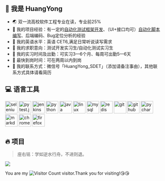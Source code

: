 ## :chocolate_bar: 我是 HuangYong
- :earth_asia: 双一流高校软件工程专业在读，专业前25%
- :apple: 我的项目经验：有一定的[自动化测试框架开发](https://github.com/huangyong2002/Hy-UiTest-Framework)、（UI+接口均可）[自动化脚本编写](https://github.com/huangyong2002/litemall-web-autotest)、后端编码、Bug定位分析的经验
- :watermelon: 我的英语水平：英语 CET6,满足日常听说读写需求
- :cookie: 我的求职意向：测试开发实习生/自动化测试实习生
- :honey_pot: 我的实习时间及出勤：可实习3—6个月、每周可出勤5—6天
- :strawberry: 最快到岗时间：可在两周以内到岗
- :tangerine: 我的联系方式：微信号「HuangYong_SDET」（添加请备注事由），其他联系方式具体请看简历

## :computer: 语言工具
<div style="flex">
<img src="https://cdn.jsdelivr.net/gh/devicons/devicon/icons/selenium/selenium-original.svg" width="40" height="40" alt="selenium"/>
<img src="https://cdn.jsdelivr.net/gh/devicons/devicon/icons/pytest/pytest-original.svg" width="40" height="40" alt="pytest.js"/>
<img src="https://cdn.jsdelivr.net/gh/devicons/devicon/icons/jenkins/jenkins-original.svg"  width="40" height="40" alt="jenkins"/>
<img src="https://cdn.jsdelivr.net/gh/devicons/devicon/icons/python/python-original.svg" width="40" height="40" alt="python"/>
<img src="https://cdn.jsdelivr.net/gh/devicons/devicon/icons/java/java-original.svg" width="40" height="40" alt="java"/>
<img src="https://cdn.jsdelivr.net/gh/devicons/devicon/icons/linux/linux-original.svg" width="40" height="40" alt="linux"/>
<img src="https://cdn.jsdelivr.net/gh/devicons/devicon/icons/mysql/mysql-original.svg" width="40" height="40" alt="mysql"/>
<img src="https://cdn.jsdelivr.net/gh/devicons/devicon/icons/redis/redis-original.svg" width="40" height="40" alt="redis"/>
<img src="https://cdn.jsdelivr.net/gh/devicons/devicon/icons/git/git-original.svg" width="40" height="40" alt="git"/>
<img src="https://cdn.jsdelivr.net/gh/devicons/devicon/icons/github/github-original.svg"  width="40" height="40" alt="github"/>
<img src="https://cdn.jsdelivr.net/gh/devicons/devicon/icons/pycharm/pycharm-original.svg" width="40" height="40" alt="pycharm"/>
<img src="https://cdn.jsdelivr.net/gh/devicons/devicon/icons/markdown/markdown-original.svg" width="40" height="40" alt="markdown"/>
<img src="https://cdn.jsdelivr.net/gh/devicons/devicon/icons/chrome/chrome-original.svg" width="40" height="40" alt="chrome"/>
<img src="https://cdn.jsdelivr.net/gh/devicons/devicon/icons/firefox/firefox-original.svg" width="40" height="40" alt="firefox"/>          

## :fire: 项目 
 > 座右铭：学如逆水行舟，不进则退。

![](https://github-readme-activity-graph.cyclic.app/graph?username=huangyong2002&theme=dracula)

You are my ![Visitor Count](https://profile-counter.glitch.me/huangyong2002/count.svg) visitor.Thank you for visiting!:kissing_heart::kissing_heart:



